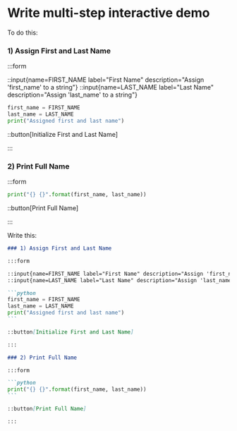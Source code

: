 # Write multi-step interactive demo

To do this:

### 1) Assign First and Last Name

:::form

::input{name=FIRST_NAME label="First Name" description="Assign 'first_name' to a string"}
::input{name=LAST_NAME label="Last Name" description="Assign 'last_name' to a string"}

```python
first_name = FIRST_NAME
last_name = LAST_NAME
print("Assigned first and last name")
```

::button[Initialize First and Last Name]

:::

### 2) Print Full Name

:::form

```python
print("{} {}".format(first_name, last_name))
```

::button[Print Full Name]

:::

Write this:

````markdown
### 1) Assign First and Last Name

:::form

::input{name=FIRST_NAME label="First Name" description="Assign 'first_name' to a string"}
::input{name=LAST_NAME label="Last Name" description="Assign 'last_name' to a string"}

```python
first_name = FIRST_NAME
last_name = LAST_NAME
print("Assigned first and last name")
```

::button[Initialize First and Last Name]

:::

### 2) Print Full Name

:::form

```python
print("{} {}".format(first_name, last_name))
```

::button[Print Full Name]

:::
````
